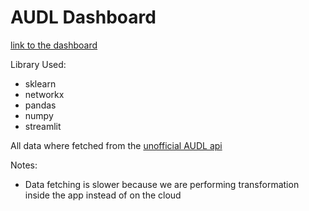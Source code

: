 # AUDL Dashboard

[link to the dashboard](https://yukikongju-audl-dashboard-home-z60xei.streamlit.app/Player_Throwing_Selection)

Library Used:
- sklearn
- networkx
- pandas
- numpy
- streamlit

All data where fetched from the [unofficial AUDL api](https://github.com/yukikongju/audl)

Notes:
- Data fetching is slower because we are performing transformation inside the app instead of on the cloud


